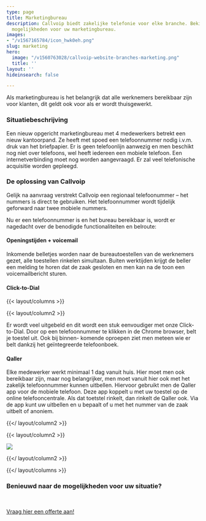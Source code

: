 ```yaml
---
type: page
title: Marketingbureau
description: Callvoip biedt zakelijke telefonie voor elke branche. Bekijk hier de
  mogelijkheden voor uw marketingbureau.
images:
- "/v1567165784/icon_hwk0eh.png"
slug: marketing
hero:
  image: "/v1560763028/callvoip-website-branches-marketing.png"
  title: ''
layout: ''
hideinsearch: false

---
```

Als marketingbureau is het belangrijk dat alle werknemers bereikbaar zijn voor klanten, dit geldt ook voor als er wordt thuisgewerkt.

### Situatiebeschrijving

Een nieuw opgericht marketingbureau met 4 medewerkers betrekt een nieuw kantoorpand. Ze heeft met spoed een telefoonnummer nodig i.v.m. druk van het briefpapier. Er is geen telefoonlijn aanwezig en men beschikt nog niet over telefoons, wel heeft iedereen een mobiele telefoon. Een internetverbinding moet nog worden aangevraagd. Er zal veel telefonische acquisitie worden gepleegd.

### De oplossing van Callvoip

Gelijk na aanvraag verstrekt Callvoip een  regionaal telefoonummer – het nummers is direct te gebruiken. Het telefoonnummer wordt tijdelijk geforward naar twee mobiele nummers.

Nu er een telefoonnummer is en het bureau bereikbaar is, wordt er nagedacht over de benodigde functionaliteiten en belroute:

#### Openingstijden + voicemail

Inkomende belletjes worden naar de bureautoestellen van de werknemers gezet, alle toestellen rinkelen simultaan. Buiten werktijden krijgt de beller een melding te horen dat de zaak gesloten en men kan na de toon een voicemailbericht sturen.

#### Click-to-Dial

{{< layout/columns >}}

{{< layout/column2 >}}

Er wordt veel uitgebeld en dit wordt een stuk eenvoudiger met onze Click-to-Dial. Door op een telefoonnummer te klikken in de Chrome browser, belt je toestel uit. Ook bij binnen- komende oproepen ziet men meteen wie er belt dankzij het geïntegreerde telefoonboek.

#### Qaller

Elke medewerker werkt minimaal 1 dag vanuit huis. Hier moet men ook bereikbaar zijn, maar nog belangrijker, men moet vanuit hier ook met het zakelijk telefoonnummer kunnen uitbellen. Hiervoor gebruikt men de Qaller app voor de mobiele telefoon. Deze app koppelt u met uw toestel op de online telefooncentrale. Als dat toetstel rinkelt, dan rinkelt de Qaller ook. Via de app kunt uw uitbellen en u bepaalt of u met het nummer van de zaak uitbelt of anoniem.

{{</ layout/column2 >}}

{{< layout/column2 >}}

![](https://res.cloudinary.com/callvoip/image/upload/v1562676419/Callvoip-website-branches-marketing-voorbeeld.png)

{{</ layout/column2 >}}

{{</ layout/columns >}}

### Benieuwd naar de mogelijkheden voor uw situatie?

<br>

<a href="/offerte/" class="button">Vraag hier een offerte aan!</a>